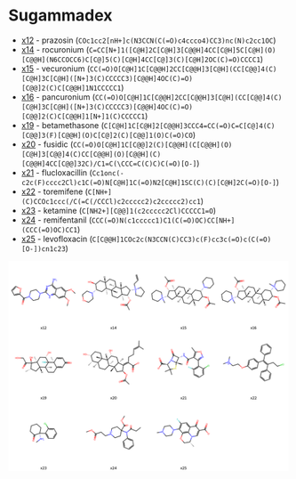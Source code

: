# Sugammadex

* [x12](x12) - prazosin (`COc1cc2[nH+]c(N3CCN(C(=O)c4ccco4)CC3)nc(N)c2cc1OC`)
* [x14](x14) - rocuronium (`C=CC[N+]1([C@H]2C[C@H]3[C@@H]4CC[C@H]5C[C@H](O)[C@@H](N6CCOCC6)C[C@]5(C)[C@H]4CC[C@]3(C)[C@H]2OC(C)=O)CCCC1`)
* [x15](x15) - vecuronium (`CC(=O)O[C@H]1C[C@@H]2CC[C@@H]3[C@H](CC[C@@]4(C)[C@H]3C[C@H]([N+]3(C)CCCCC3)[C@@H]4OC(C)=O)[C@@]2(C)C[C@@H]1N1CCCCC1`)
* [x16](x16) - pancuronium (`CC(=O)O[C@H]1C[C@@H]2CC[C@@H]3[C@H](CC[C@@]4(C)[C@H]3C[C@H]([N+]3(C)CCCCC3)[C@@H]4OC(C)=O)[C@@]2(C)C[C@@H]1[N+]1(C)CCCCC1`)
* [x19](x19) - betamethasone (`C[C@H]1C[C@H]2[C@@H]3CCC4=CC(=O)C=C[C@]4(C)[C@@]3(F)[C@@H](O)C[C@]2(C)[C@@]1(O)C(=O)CO`)
* [x20](x20) - fusidic (`CC(=O)O[C@H]1C[C@@]2(C)[C@@H](C[C@@H](O)[C@H]3[C@@]4(C)CC[C@@H](O)[C@@H](C)[C@@H]4CC[C@@]32C)/C1=C(\CCC=C(C)C)C(=O)[O-]`)
* [x21](x21) - flucloxacillin (`Cc1onc(-c2c(F)cccc2Cl)c1C(=O)N[C@H]1C(=O)N2[C@H]1SC(C)(C)[C@H]2C(=O)[O-]`)
* [x22](x22) - toremifene (`C[NH+](C)CCOc1ccc(/C(=C(/CCCl)c2ccccc2)c2ccccc2)cc1`)
* [x23](x23) - ketamine (`C[NH2+][C@@]1(c2ccccc2Cl)CCCCC1=O`)
* [x24](x24) - remifentanil (`CCC(=O)N(c1ccccc1)C1(C(=O)OC)CC[NH+](CCC(=O)OC)CC1`)
* [x25](x25) - levofloxacin (`C[C@@H]1COc2c(N3CCN(C)CC3)c(F)cc3c(=O)c(C(=O)[O-])cn1c23`)


<img src="sgx.svg" width="960"/>
